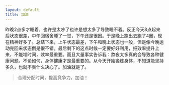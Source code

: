 ```yaml
---
layout: default
title: 加油
---
```


昨晚2点多才睡着，也许是太吵了也许是想太多了导致睡不着。反正今天8点起来后状态很差，中午回宿舍睡了一觉，下午还是很困。于是晚上跑出去跑了4圈，现在精神好多了。总结下来，上午状态最差，下午和晚上状态也一般，但是像今晚运动完回来状态倒是很不错。最后剩下的这点时候一定要好好利用，把效率提升上来，不能堆时间，效率最重要。而且大量事实告诉我：熬夜太多真的会导致各种健康问题。不论如何，身体健康才是最重要的。从今天开始锻炼身体，不知道能坚持多久，也就不表什么决心了。加油就是了。

> 合理分配时间，提高竞争力，加油！
